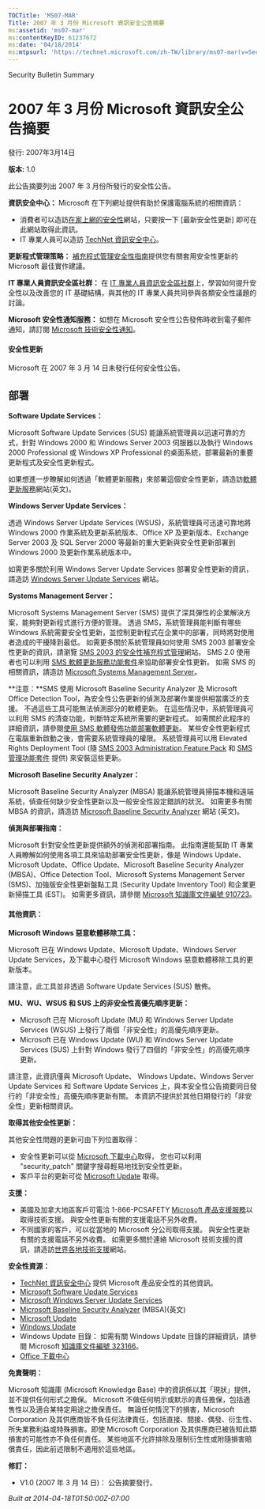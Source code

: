 ```yaml
---
TOCTitle: 'MS07-MAR'
Title: 2007 年 3 月份 Microsoft 資訊安全公告摘要
ms:assetid: 'ms07-mar'
ms:contentKeyID: 61237672
ms:date: '04/18/2014'
ms:mtpsurl: 'https://technet.microsoft.com/zh-TW/library/ms07-mar(v=Security.10)'
---
```


Security Bulletin Summary

2007 年 3 月份 Microsoft 資訊安全公告摘要
=========================================

發行: 2007年3月14日

**版本:** 1.0

此公告摘要列出 2007 年 3 月份所發行的安全性公告。

**資訊安全中心：** Microsoft 在下列網址提供有助於保護電腦系統的相關資訊：

-   消費者可以造訪[在家上網的安全性](http://www.microsoft.com/taiwan/athome/security/default.mspx)網站，只要按一下 \[最新安全性更新\] 即可在此網站取得此資訊。
-   IT 專業人員可以造訪 [TechNet 資訊安全中心](http://www.microsoft.com/taiwan/technet/security/default.mspx)。

**更新程式管理策略：** [補充程式管理安全性指南](http://www.microsoft.com/taiwan/technet/security/topics/patchmanagement.mspx)提供您有關套用安全性更新的 Microsoft 最佳實作建議。

**IT 專業人員資訊安全區社群：** 在 [IT 專業人員資訊安全區社群](http://go.microsoft.com/fwlink/?linkid=21164)上，學習如何提升安全性以及改善您的 IT 基礎結構，與其他的 IT 專業人員共同參與各類安全性議題的討論。

**Microsoft 安全性通知服務：** 如想在 Microsoft 安全性公告發佈時收到電子郵件通知，請訂閱 [Microsoft 技術安全性通知](http://go.microsoft.com/fwlink/?linkid=21163)。

#### 安全性更新

Microsoft 在 2007 年 3 月 14 日未發行任何安全性公告。

部署
----

<span></span>
**Software Update Services：**

Microsoft Software Update Services (SUS) 能讓系統管理員以迅速可靠的方式，針對 Windows 2000 和 Windows Server 2003 伺服器以及執行 Windows 2000 Professional 或 Windows XP Professional 的桌面系統，部署最新的重要更新程式及安全性更新程式。

如果想進一步瞭解如何透過「軟體更新服務」來部署這個安全性更新，請造訪[軟體更新服務](http://go.microsoft.com/fwlink/?linkid=21133)網站(英文)。

**Windows Server Update Services：**

透過 Windows Server Update Services (WSUS)，系統管理員可迅速可靠地將 Windows 2000 作業系統及更新系統版本、Office XP 及更新版本、Exchange Server 2003 及 SQL Server 2000 等最新的重大更新與安全性更新部署到 Windows 2000 及更新作業系統版本中。

如需更多關於利用 Windows Server Update Services 部署安全性更新的資訊，請造訪 [Windows Server Update Services](http://www.microsoft.com/taiwan/windowsserversystem/updateservices/evaluation/overview.mspx) 網站。

**Systems Management Server：**

Microsoft Systems Management Server (SMS) 提供了深具彈性的企業解決方案，能夠對更新程式進行方便的管理。 透過 SMS，系統管理員能判斷有哪些 Windows 系統需要安全性更新，並控制更新程式在企業中的部署，同時將對使用者造成的干擾降到最低。 如需更多關於系統管理員如何使用 SMS 2003 部署安全性更新的資訊，請瀏覽 [SMS 2003 的安全性補充程式管理](http://www.microsoft.com/taiwan/smserver/evaluation/capabilities/patch.htm)網站。 SMS 2.0 使用者也可以利用 [SMS 軟體更新服務功能套件](http://www.microsoft.com/taiwan/smserver/downloads/20/featurepacks/suspack/default.htm)來協助部署安全性更新。 如需 SMS 的相關資訊，請造訪 [Microsoft Systems Management Server](http://www.microsoft.com/taiwan/smserver/)。

**注意：**SMS 使用 Microsoft Baseline Security Analyzer 及 Microsoft Office Detection Tool，為安全性公告更新的偵測及部署作業提供相當廣泛的支援。 不過這些工具可能無法偵測部分的軟體更新。 在這些情況中，系統管理員可以利用 SMS 的清查功能，判斷特定系統所需要的更新程式。 如需關於此程序的詳細資訊，請參閱[使用 SMS 軟體發佈功能部署軟體更新](http://go.microsoft.com/fwlink/?linkid=33341)。 某些安全性更新程式在電腦重新啟動之後，會需要系統管理員的權限。 系統管理員可以用 Elevated Rights Deployment Tool (隨 [SMS 2003 Administration Feature Pack](http://www.microsoft.com/taiwan/smserver/downloads/2003/adminpack.htm) 和 [SMS 管理功能套件](http://www.microsoft.com/taiwan/smserver/downloads/20/featurepacks/adminpack/default.htm) 提供) 來安裝這些更新。

**Microsoft Baseline Security Analyzer：**

Microsoft Baseline Security Analyzer (MBSA) 能讓系統管理員掃描本機和遠端系統，偵查任何缺少安全性更新以及一般安全性設定錯誤的狀況。 如需更多有關 MBSA 的資訊，請造訪 [Microsoft Baseline Security Analyzer](http://go.microsoft.com/fwlink/?linkid=21134) 網站 (英文)。

**偵測與部署指南：**

Microsoft 針對安全性更新提供額外的偵測和部署指南。 此指南還能幫助 IT 專業人員瞭解如何使用各項工具來協助部署安全性更新，像是 Windows Update、Microsoft Update、Office Update、Microsoft Baseline Security Analyzer (MBSA)、Office Detection Tool、Microsoft Systems Management Server (SMS)、加強版安全性更新盤點工具 (Security Update Inventory Tool) 和企業更新掃描工具 (EST)。 如需更多資訊，請參閱 [Microsoft 知識庫文件編號 910723](http://support.microsoft.com/default.aspx?scid=kb;en-us;910723)。

#### 其他資訊：

**Microsoft Windows 惡意軟體移除工具：**

Microsoft 已在 Windows Update、Microsoft Update、Windows Server Update Services，及下載中心發行 Microsoft Windows 惡意軟體移除工具的更新版本。

請注意，此工具並非透過 Software Update Services (SUS) 散佈。

**MU、WU、WSUS 和 SUS 上的非安全性高優先順序更新：**

-   Microsoft 已在 Microsoft Update (MU) 和 Windows Server Update Services (WSUS) 上發行了兩個「非安全性」的高優先順序更新。
-   Microsoft 已在 Windows Update (WU) 和 Windows Server Update Services (SUS) 上針對 Windows 發行了四個的「非安全性」的高優先順序更新。

請注意，此資訊僅與 Microsoft Update、 Windows Update、Windows Server Update Services 和 Software Update Services 上，與本安全性公告摘要同日發行的「非安全性」高優先順序更新有關。 本資訊不提供於其他日期發行的「非安全性」更新相關資訊。

**取得其他安全性更新：**

其他安全性問題的更新可由下列位置取得：

-   安全性更新可以從 [Microsoft 下載中心](http://go.microsoft.com/fwlink/?linkid=21129)取得， 您也可以利用 "security\_patch" 關鍵字搜尋輕易地找到安全性更新。
-   客戶平台的更新可從 [Microsoft Update](http://go.microsoft.com/fwlink/?linkid=40747) 取得。

**支援：**

-   美國及加拿大地區客戶可電洽 1-866-PCSAFETY [Microsoft 產品支援服務](http://go.microsoft.com/fwlink/?linkid=21131)以取得技術支援。 與安全性更新有關的支援電話不另外收費。
-   不同國家的客戶，可以從當地的 Microsoft 分公司取得支援。 與安全性更新有關的支援電話不另外收費。 如需更多關於連絡 Microsoft 技術支援的資訊，請造訪[世界各地技術支援](http://go.microsoft.com/fwlink/?linkid=21155)網站。

**安全性資源：**

-   [TechNet 資訊安全中心](http://www.microsoft.com/taiwan/technet/security/default.mspx) 提供 Microsoft 產品安全性的其他資訊。
-   [Microsoft Software Update Services](http://go.microsoft.com/fwlink/?linkid=21133)
-   [Microsoft Windows Server Update Services](http://www.microsoft.com/taiwan/windowsserversystem/updateservices/evaluation/overview.mspx)
-   [Microsoft Baseline Security Analyzer](http://go.microsoft.com/fwlink/?linkid=21134) (MBSA)(英文)
-   [Microsoft Update](http://update.microsoft.com/microsoftupdate)
-   [Windows Update](http://go.microsoft.com/fwlink/?linkid=21130)
-   Windows Update 目錄： 如需有關 Windows Update 目錄的詳細資訊，請參閱 Microsoft [知識庫文件編號 323166](http://support.microsoft.com/default.aspx?scid=kb;en-us;323166)。
-   [Office 下載中心](http://office.microsoft.com/zh-tw/downloads/default.aspx)

**免責聲明：**

Microsoft 知識庫 (Microsoft Knowledge Base) 中的資訊係以其「現狀」提供，並不提供任何形式之擔保。 Microsoft 不做任何明示或默示的責任擔保，包括適售性以及適合某特定用途之擔保責任。 無論任何情況下的損害，Microsoft Corporation 及其供應商皆不負任何法律責任，包括直接、間接、偶發、衍生性、所失業務利益或特殊損害。即使 Microsoft Corporation 及其供應商已被告知此類損害的可能性亦不負任何責任。 某些地區不允許排除及限制衍生性或附隨損害賠償責任，因此前述限制不適用於這些地區。

**修訂：**

-   V1.0 (2007 年 3 月 14 日)： 公告摘要發行。

*Built at 2014-04-18T01:50:00Z-07:00*
